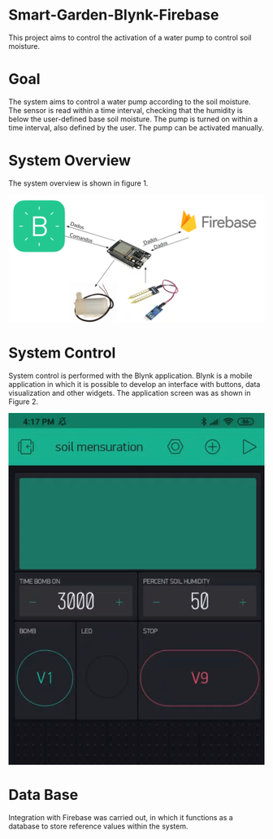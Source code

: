 # Smart-Garden-Blynk-Firebase
This project aims to control the activation of a water pump to control soil moisture.

# Goal 

The system aims to control a water pump according to the soil moisture. The sensor is read within a time interval, checking that the humidity is below the user-defined base soil moisture. The pump is turned on within a time interval, also defined by the user. The pump can be activated manually.

# System Overview
The system overview is shown in figure 1. 

<img src = "Images/sistema.png" width = "600" heigth="500">


# System Control

System control is performed with the Blynk application.
Blynk is a mobile application in which it is possible to develop an interface with buttons, data visualization and other widgets.
The application screen was as shown in Figure 2.

<img src = "Images/blynk.png" width = "600" heigth="500">

# Data Base

Integration with Firebase was carried out, in which it functions as a database to store reference values within the system.


